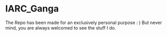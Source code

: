 # IARC_Ganga
The Repo has been made for an exclusively personal purpose : ) But never mind, you are always welcomed to see the stuff I do.
